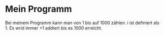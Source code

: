 # Mein Programm
Bei meinem Programm kann man von 1 bis auf 1000 zählen. i ist definiert als 1. Es wrid immer +1 addiert bis es 1000 erreicht. 


